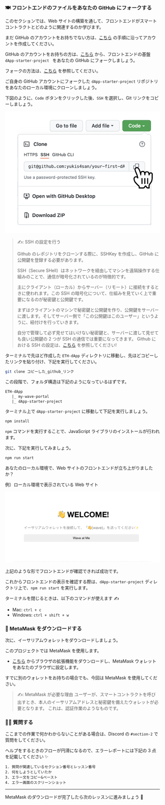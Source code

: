 ### 🍽 フロントエンドのファイルをあなたの GitHub にフォークする

このセクションでは、Web サイトの構築を通して、フロントエンドがスマートコントラクトとどのように関連するのか学びます。

まだ GitHub のアカウントをお持ちでない方は、[こちら](https://qiita.com/okumurakengo/items/848f7177765cf25fcde0) の手順に沿ってアカウントを作成してください。

GitHub のアカウントをお持ちの方は、[こちら](https://github.com/shiftbase-xyz/dApp-starter-project) から、フロントエンドの基盤 `dApp-starter-project ` をあなたの GitHub にフォークしましょう。

フォークの方法は、[こちら](https://docs.github.com/ja/get-started/quickstart/fork-a-repo) を参照してください。

ご自身の GitHub アカウントにフォークした `dApp-starter-project` リポジトリをあなたのローカル環境にクローンしましょう。

下図のように、`Code` ボタンをクリックした後、`SSH` を選択し、Git リンクをコピーしましょう。

![](/public/images/1-ETH-dApp/section-2/2_1_1.png)

> ✍️: SSH の設定を行う
>
> Github のレポジトリをクローンする際に、SSHKey を作成し、GitHub に公開鍵を登録する必要があります。
>
> SSH（Secure SHell）はネットワークを経由してマシンを遠隔操作する仕組みのことで、通信が暗号化されているのが特徴的です。
>
> 主にクライアント（ローカル）からサーバー（リモート）に接続をするときに使われます。この SSH の暗号化について、仕組みを見ていく上で重要になるのが秘密鍵と公開鍵です。
>
> まずはクライアントのマシンで秘密鍵と公開鍵を作り、公開鍵をサーバーに渡します。そしてサーバー側で「この公開鍵はこのユーザー」というように、紐付けを行っていきます。
>
> 自分で管理して必ず見せてはいけない秘密鍵と、サーバーに渡して見せても良い公開鍵の 2 つが SSH の通信では重要になってきます。
> Github における SSH の設定は、[こちら](https://docs.github.com/ja/authentication/connecting-to-github-with-ssh) を参照してください!

ターミナルで先ほど作成した `ETH-dApp` ディレクトリに移動し、先ほどコピーしたリンクを貼り付け、下記を実行してください。

```bash
git clone コピーした_github_リンク
```

この段階で、フォルダ構造は下記のようになっているはずです。

```
ETH-dApp
   |_ my-wave-portal
   |_ dApp-starter-project
```

ターミナル上で `dApp-starter-project` に移動して下記を実行しましょう。

```bash
npm install
```

`npm` コマンドを実行することで、JavaScript ライブラリのインストールが行われます。

次に、下記を実行してみましょう。

```bash
npm run start
```

あなたのローカル環境で、Web サイトのフロントエンドが立ち上がりましたか？

例）ローカル環境で表示されている Web サイト

![](/public/images/1-ETH-dApp/section-2/2_1_2.png)

上記のような形でフロントエンドが確認できれば成功です。

これからフロントエンドの表示を確認する際は、`dApp-starter-project` ディレクトリ上で、`npm run start` を実行します。

ターミナルを閉じるときは、以下のコマンドが使えます ✍️

- Mac: `ctrl + c`
- Windows: `ctrl + shift + w`

### 🦊 MetaMask をダウンロードする

次に、イーサリアムウォレットをダウンロードしましょう。

このプロジェクトでは MetaMask を使用します。

- [こちら](https://MetaMask.io/download.html) からブラウザの拡張機能をダウンロードし、MetaMask ウォレットをあなたのブラウザに設定します。

すでに別のウォレットをお持ちの場合でも、今回は MetaMask を使用してください。

> ✍️: MetaMask が必要な理由
> ユーザーが、スマートコントラクトを呼び出すとき、本人のイーサリアムアドレスと秘密鍵を備えたウォレットが必要となります。
> これは、認証作業のようなものです。

### 🙋‍♂️ 質問する

ここまでの作業で何かわからないことがある場合は、Discord の `#section-2` で質問をしてください。

ヘルプをするときのフローが円滑になるので、エラーレポートには下記の 3 点を記載してください ✨

```
1. 質問が関連しているセクション番号とレッスン番号
2. 何をしようとしていたか
3. エラー文をコピー&ペースト
4. エラー画面のスクリーンショット
```

---

MetaMask のダウンロードが完了したら次のレッスンに進みましょう 🎉
